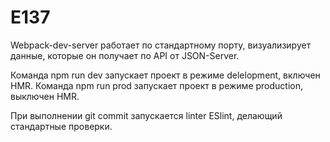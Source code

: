 # E137
Webpack-dev-server работает по стандартному порту, визуализирует данные, которые он получает по API от JSON-Server. 

Команда npm run dev запускает проект в режиме delelopment, включен HMR.
Команда npm run prod запускает проект в режиме production, выключен HMR.

При выполнении git commit запускается linter ESlint, делающий стандартные проверки.
